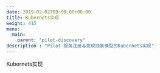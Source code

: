 ```yaml
---
date: 2019-02-02T09:00:00+08:00
title: Kubernets实现
weight: 415
menu:
  main:
    parent: "pilot-discovery"
description : "Pilot 服务注册与发现抽象模型的Kubernets实现"
---
```


Kubernets实现